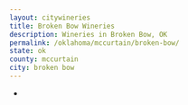 ```yaml
---
layout: citywineries
title: Broken Bow Wineries
description: Wineries in Broken Bow, OK
permalink: /oklahoma/mccurtain/broken-bow/
state: ok
county: mccurtain
city: broken bow
---
```

-
